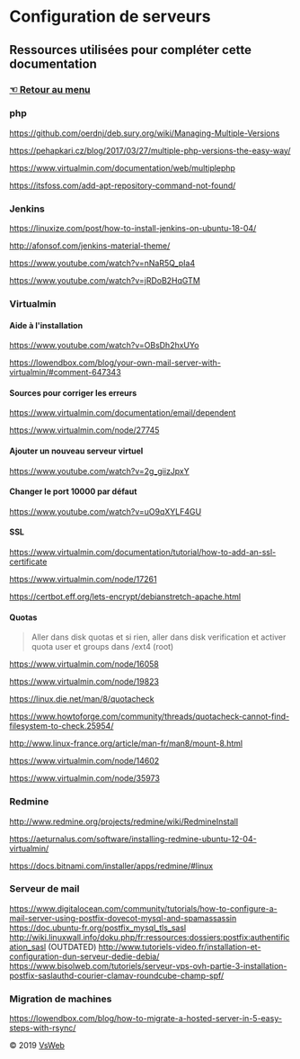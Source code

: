 Configuration de serveurs
==
Ressources utilisées pour compléter cette documentation
-
### [&#9756; Retour au menu](../README.md)
### php
https://github.com/oerdnj/deb.sury.org/wiki/Managing-Multiple-Versions

https://pehapkari.cz/blog/2017/03/27/multiple-php-versions-the-easy-way/

https://www.virtualmin.com/documentation/web/multiplephp

https://itsfoss.com/add-apt-repository-command-not-found/
### Jenkins
https://linuxize.com/post/how-to-install-jenkins-on-ubuntu-18-04/

http://afonsof.com/jenkins-material-theme/

https://www.youtube.com/watch?v=nNaR5Q_pIa4

https://www.youtube.com/watch?v=jRDoB2HqGTM
### Virtualmin
#### Aide à l'installation
https://www.youtube.com/watch?v=OBsDh2hxUYo

https://lowendbox.com/blog/your-own-mail-server-with-virtualmin/#comment-647343
#### Sources pour corriger les erreurs
https://www.virtualmin.com/documentation/email/dependent

https://www.virtualmin.com/node/27745
#### Ajouter un nouveau serveur virtuel
https://www.youtube.com/watch?v=2g_giizJpxY
#### Changer le port 10000 par défaut
https://www.youtube.com/watch?v=uO9qXYLF4GU
#### SSL
https://www.virtualmin.com/documentation/tutorial/how-to-add-an-ssl-certificate

https://www.virtualmin.com/node/17261

https://certbot.eff.org/lets-encrypt/debianstretch-apache.html
#### Quotas
> Aller dans disk quotas et si rien, aller dans disk verification et activer quota user et groups dans /ext4 (root)

https://www.virtualmin.com/node/16058

https://www.virtualmin.com/node/19823

https://linux.die.net/man/8/quotacheck

https://www.howtoforge.com/community/threads/quotacheck-cannot-find-filesystem-to-check.25954/

http://www.linux-france.org/article/man-fr/man8/mount-8.html

https://www.virtualmin.com/node/14602

https://www.virtualmin.com/node/35973
### Redmine
http://www.redmine.org/projects/redmine/wiki/RedmineInstall

https://aeturnalus.com/software/installing-redmine-ubuntu-12-04-virtualmin/

https://docs.bitnami.com/installer/apps/redmine/#linux
### Serveur de mail
https://www.digitalocean.com/community/tutorials/how-to-configure-a-mail-server-using-postfix-dovecot-mysql-and-spamassassin
https://doc.ubuntu-fr.org/postfix_mysql_tls_sasl
http://wiki.linuxwall.info/doku.php/fr:ressources:dossiers:postfix:authentification_sasl (OUTDATED)
http://www.tutoriels-video.fr/installation-et-configuration-dun-serveur-dedie-debia/
https://www.bisolweb.com/tutoriels/serveur-vps-ovh-partie-3-installation-postfix-saslauthd-courier-clamav-roundcube-champ-spf/

### Migration de machines
https://lowendbox.com/blog/how-to-migrate-a-hosted-server-in-5-easy-steps-with-rsync/

&copy; 2019 [VsWeb](https://vsweb.be)
